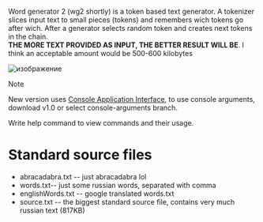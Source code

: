Word generator 2 (wg2 shortly) is a token based text generator. A tokenizer slices input text to small pieces (tokens) and remembers wich tokens go after wich. After a generator selects random token and creates next tokens in the chain. <br>
**THE MORE TEXT PROVIDED AS INPUT, THE BETTER RESULT WILL BE**. I think an acceptable amount would be 500-600 kilobytes

![изображение](https://github.com/user-attachments/assets/32de48c1-0cc2-4201-8c4f-fde4e881979c)


> [!NOTE]  
> New version uses [Console Application Interface](https://github.com/Yoz75/CommandAppInterface), to use console arguments, download v1.0 or select console-arguments branch.

Write help command to view commands and their usage.

# Standard source files
* abracadabra.txt -- just abracadabra lol
* words.txt-- just some russian words, separated with comma
* englishWords.txt -- google translated words.txt
* source.txt -- the biggest standard source file, contains very much russian text (817KB)
